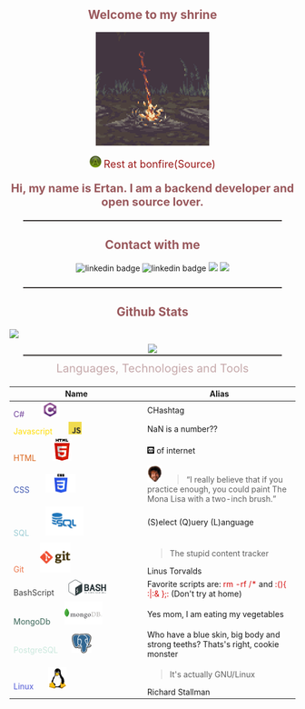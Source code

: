 <style>
    :root{
        --ros-tap:#99585C;
        --spart-crim:#9A1818;
        --dark-charc:#34302F;
        --smky-blck:#1A0B06;
        --garnet:#7F3335;
        --slvr-pnk:#C5A8AA;
        --steel-pnk:#CC33CC;
        --purpl-hrt:#6F3F99;
        --gldn-yllw:#FFDD03;
        --pl-crln:#9BCCD4;
        --web-choco:#DA651C;
        --vio-blue:#3E57B0;
        --phli-orng:#FF7403;
        --brnt-sien:#EB764B;
        --amazon:#396557;
        --qck-slvr:#404040;
        --clmb-blue:#CAE8DD;
        --iris:#5059D6;
    }
    /* Language styles */
    .cshrp{
        color: var(--purpl-hrt);
    }
    .js{
        color: var(--gldn-yllw);
    }
    .sql{
        color:var(--pl-crln);
    }
    .html{
        color: var(--web-choco);
    }
    .css{
        color: var(--vio-blue);
    }
    .git{
        color:var(--brnt-sien)
    }
    .mongodb{
        color:var(--amazon);
    }
    .bash-script{
        color:var(--qck-slvr);
    }
    .psql{
        color:var(--clmb-blue);
    }
    .linux{
        color:var(--iris);
    }
    .i-am-in-danger{
        color:#D61010;
    }
    .high-mid-img{
        width:15%;
        margin-left:25px;
        display:inline;
    }
    .highest-mid-img{
        width:30%;
        margin-left:25px;
        display:inline;
    }
    .low-mid-img{
        width:10%;
        margin-left:25px;
        display:inline;
    }
    .highly-mid-img{
        width:24%;
        margin-left:25px;
        display:inline;
    }
    /* ------------------------- */
    .no-dec{
        text-decoration:none;
    }
    .ab-me-p{
        font-size:20px; 
        font-weight:bold;
        color: var(--ros-tap);
    }
    .a-btn-txt{
        font-size:18px;
        color: var(--spart-crim);
    }
    .wlcom-h{
        color: var(--ros-tap);
    }
    .sect-hr{
        height:0.5%; 
        width:90%; 
        margin:auto; 
        border:1px solid #34302F; 
        background-color:#7F3335;
    }
    .mini-hr{
        height:0.1%; 
        width:90%; 
        margin:auto; 
        border:1px solid #34302F; 
        background-color: var(--purpl-hrt);
        margin-top:25px;
    }
    .soft-know{
        text-align:center;
        color: var(--slvr-pnk);
        margin-top:10px;
        font-size:20px;
    }
    .mini-img{
        width:5%;
        display:inline-block;
    }
    .mid-img{
        width:10%;
    }
    .fam-quot{
        display:inline;
    }
    .cntc-h{
        color: var(--ros-tap);
    }
    .cntc-sec a{
        text-decoration:none;
    }
</style>

<section align="center">
<h1 class="wlcom-h">Welcome to my shrine</h1>
<img src="./images/main/bonfiregif.gif" alt="A bonfire with a sword">
<figure>
<figcaption>
<a href="https://gifer.com/en/CKjl" target="_blank" class="no-dec">
<img src="./images/main/xboxAbutton.png" class="mini-img" alt="button named A with green background">
</a>
<span class="a-btn-txt">Rest at bonfire(Source)</span>
</figcaption>
</figure>
<p class="ab-me-p">Hi, my name is Ertan. I am a backend developer and open source lover.</p>
</section>
<hr class="sect-hr">
<section align="center" class="cntc-sec">
<h2 class="cntc-h">Contact with me</h2>
<a href="https://www.linkedin.com/in/ertan-taner/">
<img src="https://img.shields.io/badge/LinkedIn-0077B5?style=for-the-badge&logo=linkedin&logoColor=white" alt="linkedin badge">
</a>
<a href="mailto:ertan2000@gmail.com">
<img src="https://img.shields.io/badge/Gmail-D14836?style=for-the-badge&logo=gmail&logoColor=white" alt="linkedin badge">
</a>
<img src="https://img.shields.io/badge/Linux-FCC624?style=for-the-badge&logo=linux&logoColor=black">
<img src="https://img.shields.io/badge/Ubuntu-E95420?style=for-the-badge&logo=ubuntu&logoColor=white">

<hr class="mini-hr">
<h2 class="cntc-h">Github Stats</h2>
<img src="https://img.shields.io/github/followers/Ertan222.svg?style=social&label=Follow&maxAge=2592000" style="display:block; margin:auto auto 10px;">
<img src="https://github-readme-stats.vercel.app/api?username=Ertan222&theme=blue-green">
</section>
<hr class="sect-hr">
<section>
<p class="soft-know">Languages, Technologies and Tools</p>
<table class="lng-tls-tbl">
<thead>
<tr>
<th>Name</th>
<th>Alias</th>
</tr>
</thead>
<tbody>
<tr>
<td><a href="https://learn.microsoft.com/en-us/dotnet/csharp" target="_blank" class="no-dec cshrp">C# <img src="./images/language/logos/csharp.png" class="high-mid-img"></td>
<td>CHashtag</td>
</tr>
<tr>
<td><a href="https://developer.mozilla.org/en-US/docs/Web/JavaScript" class="no-dec js" target="_blank">Javascript <img src="./images/language/logos/js.png" class="low-mid-img"></td>
<td>NaN is a number??</td>
</tr>
<tr>
<td><a href="https://developer.mozilla.org/en-US/docs/Web/HTML" class="no-dec html" target="_blank">HTML <img src="./images/language/logos/html.png" class="high-mid-img"></td>
<td><img src="./images/language/sans.gif" class="mini-img" alt="a skeleton image"> of internet</td>
</tr>
<tr>
<td>
<a href="https://developer.mozilla.org/en-US/docs/Web/CSS" class="no-dec css" target="_blank">CSS <img src="./images/language/logos/css.png" class="highly-mid-img"></td>
<td>
<img src="./images/language/bobross.png" class="mid-img" alt="bob ross image">
<blockquote class="fam-quot" cite="https://blog.calm.com/blog/the-10-greatest-bob-ross-quotes-of-all-time">“I really believe that if you practice enough, you could paint The Mona Lisa with a two-inch brush.”</blockquote>
</td>
</tr>
<tr>
<td><a href="https://www.w3schools.com/sql/" class="no-dec sql" target="_blank">SQL <img src="./images/language/logos/sql.png" class="highest-mid-img"></td>
<td>(S)elect (Q)uery (L)anguage</td>
</tr>
<tr>
<td><a href="https://git-scm.com/" class="no-dec git" target="_blank">Git <img src="./images/language/logos/git.png" class="highly-mid-img"></td>
<td><blockquote>The stupid content tracker</blockquote>Linus Torvalds</td>
</tr>
<tr>
<td><a href="https://www.gnu.org/software/bash/" class="no-dec bash-script" target="_blank">BashScript<img src="./images/language/logos/bash.png" class="highest-mid-img"></td>
<td>Favorite scripts are: <span class="i-am-in-danger">rm -rf /*</span> and <span class="i-am-in-danger">:(){ :|:& };:</span> (Don't try at home)</td>
</tr>
<tr>
<td><a href="https://www.mongodb.com/" class="no-dec mongodb" target="_blank">MongoDb<img src="./images/language/logos/mongodb.png" class="highest-mid-img"></td>
<td>Yes mom, I am eating my vegetables</td>
</tr>
<tr>
<td><a href="https://www.postgresql.org/" class="no-dec psql" target="_blank">PostgreSQL<img src="./images/language/logos/psql.png" class="high-mid-img"></td>
<td>Who have a blue skin, big body and strong teeths? Thats's right, cookie monster</td>
</tr>
<tr>
<td><a href="https://www.kernel.org/" class="no-dec linux" target="_blank">Linux<img src="./images/language/logos/linux-tux.png" class="high-mid-img"></td>
<td><blockquote>It's actually GNU/Linux</blockquote>Richard Stallman</td>
</tr>
</tbody>
</table>
</section>